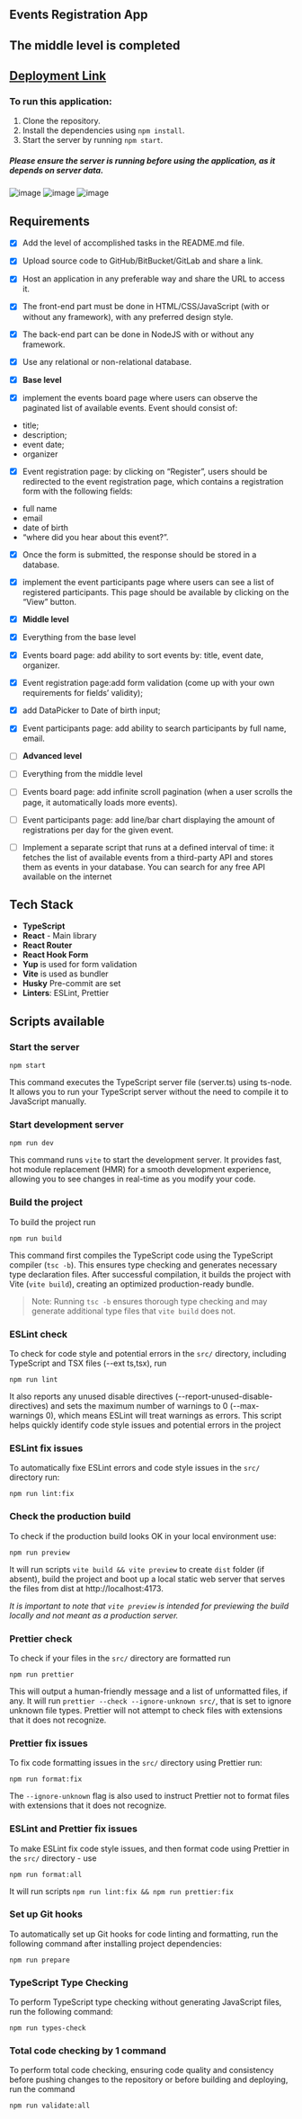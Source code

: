 ## Events Registration App

## The middle level is completed

## **[Deployment Link](https://events-registration-app-task.netlify.app/)**

### To run this application:
1. Clone the repository.
2. Install the dependencies using `npm install`.
3. Start the server by running `npm start`.
##### Please ensure the server is running before using the application, as it depends on server data.

![image](https://github.com/user-attachments/assets/51b8ed2e-7b6a-46a2-9c7d-5f8260512ff0)
![image](https://github.com/user-attachments/assets/781e9965-0844-40fe-9e5c-d16bc163b8c2)
![image](https://github.com/user-attachments/assets/716b4713-4b6a-4d82-ad86-4ce83a769003)

## Requirements

- [x] Add the level of accomplished tasks in the README.md file.
- [x] Upload source code to GitHub/BitBucket/GitLab and share a link.
- [x] Host an application in any preferable way and share the URL to access it.
- [x] The front-end part must be done in HTML/CSS/JavaScript (with or without any
      framework), with any preferred design style.
- [x] The back-end part can be done in NodeJS with or without any framework.
- [x] Use any relational or non-relational database.

- [x] **Base level**

- [x] implement the events board page where users can observe the paginated list of available events. Event should consist of:
- title;
- description;
- event date;
- organizer
- [x] Event registration page: by clicking on “Register”, users should be redirected to the
      event registration page, which contains a registration form with the following fields:
- full name
- email
- date of birth
- “where did you hear about this event?”.
- [x] Once the form is submitted, the response should be stored in a database.
- [x] implement the event participants page where users can see a list of registered participants. This page should be available by clicking on the “View” button.

- [x] **Middle level**
- [x] Everything from the base level
- [x] Events board page: add ability to sort events by: title, event date, organizer.
- [x] Event registration page:add form validation (come up with your own requirements for fields’ validity);
- [x] add DataPicker to Date of birth input;
- [x] Event participants page: add ability to search participants by full name, email.

- [ ] **Advanced level**
- [ ] Everything from the middle level
- [ ] Events board page: add infinite scroll pagination (when a user scrolls the page, it
      automatically loads more events).
- [ ] Event participants page: add line/bar chart displaying the amount of registrations per
      day for the given event.
- [ ] Implement a separate script that runs at a defined interval of time: it fetches the list of
      available events from a third-party API and stores them as events in your database.
      You can search for any free API available on the internet

## Tech Stack

- **TypeScript**
- **React** - Main library
- **React Router**
- **React Hook Form**
- **Yup** is used for form validation
- **Vite** is used as bundler
- **Husky** Pre-commit are set
- **Linters**: ESLint, Prettier

## Scripts available

### Start the server

```
npm start
```

This command executes the TypeScript server file (server.ts) using ts-node. It allows you to run your TypeScript server without the need to compile it to JavaScript manually.

### Start development server

```
npm run dev
```

This command runs `vite` to start the development server. It provides fast, hot module replacement (HMR) for a smooth development experience, allowing you to see changes in real-time as you modify your code.

### Build the project

To build the project run

```
npm run build
```

This command first compiles the TypeScript code using the TypeScript compiler (`tsc -b`). This ensures type checking and generates necessary type declaration files. After successful compilation, it builds the project with Vite (`vite build`), creating an optimized production-ready bundle.

> Note: Running `tsc -b` ensures thorough type checking and may generate additional type files that `vite build` does not.

### ESLint check

To check for code style and potential errors in the `src/` directory, including TypeScript and TSX files (--ext ts,tsx), run

```
npm run lint
```

It also reports any unused disable directives (--report-unused-disable-directives) and sets the maximum number of warnings to 0 (--max-warnings 0), which means ESLint will treat warnings as errors. This script helps quickly identify code style issues and potential errors in the project

### ESLint fix issues

To automatically fixe ESLint errors and code style issues in the `src/` directory run:

```
npm run lint:fix
```

### Check the production build

To check if the production build looks OK in your local environment use:

```
npm run preview
```

It will run scripts `vite build && vite preview` to create `dist` folder (if absent), build the project and boot up a local static web server that serves the files from dist at http://localhost:4173.

_It is important to note that `vite preview` is intended for previewing the build locally and not meant as a production server._

### Prettier check

To check if your files in the `src/` directory are formatted run

```
npm run prettier
```

This will output a human-friendly message and a list of unformatted files, if any.
It will run `prettier --check --ignore-unknown src/`, that is set to ignore unknown file types. Prettier will not attempt to check files with extensions that it does not recognize.

### Prettier fix issues

To fix code formatting issues in the `src/` directory using Prettier run:

```
npm run format:fix
```

The `--ignore-unknown` flag is also used to instruct Prettier not to format files with extensions that it does not recognize.

### ESLint and Prettier fix issues

To make ESLint fix code style issues, and then format code using Prettier in the `src/` directory - use

```
npm run format:all
```

It will run scripts `npm run lint:fix && npm run prettier:fix`

### Set up Git hooks

To automatically set up Git hooks for code linting and formatting, run the following command after installing project dependencies:

```
npm run prepare
```

### TypeScript Type Checking

To perform TypeScript type checking without generating JavaScript files, run the following command:

```
npm run types-check
```

### Total code checking by 1 command

To perform total code checking, ensuring code quality and consistency before pushing changes to the repository or before building and deploying, run the command

```
npm run validate:all
```

